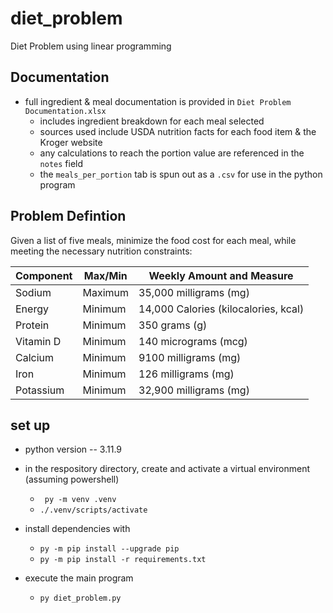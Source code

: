 # diet_problem
Diet Problem using linear programming 

## Documentation 

- full ingredient & meal documentation is provided in `Diet Problem Documentation.xlsx`
    - includes ingredient breakdown for each meal selected
    - sources used include USDA nutrition facts for each food item & the Kroger website
    - any calculations to reach the portion value are referenced in the `notes` field
    - the `meals_per_portion` tab is spun out as a `.csv` for use in the python program

## Problem Defintion

Given a list of five meals, minimize the food cost for each meal, while meeting the necessary nutrition constraints:

| Component | Max/Min  | Weekly Amount and Measure      |
|-----------|----------|-------------------------------|
| Sodium    | Maximum  | 35,000 milligrams (mg)         |
| Energy    | Minimum  | 14,000 Calories (kilocalories, kcal) |
| Protein   | Minimum  | 350 grams (g)                  |
| Vitamin D | Minimum  | 140 micrograms (mcg)           |
| Calcium   | Minimum  | 9100 milligrams (mg)         |
| Iron      | Minimum  | 126 milligrams (mg)            |
| Potassium | Minimum  | 32,900 milligrams (mg)         |



## set up
- python version -- 3.11.9
- in the respository directory, create and activate a virtual environment (assuming powershell)
    - ` py -m venv .venv`
    - `./.venv/scripts/activate`
- install dependencies with
    - `py -m pip install --upgrade pip`
    - `py -m pip install -r requirements.txt`

- execute the main program
    - `py diet_problem.py`
